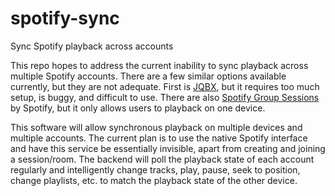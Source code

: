 # spotify-sync
Sync Spotify playback across accounts

This repo hopes to address the current inability to sync playback across multiple Spotify accounts. There are a few similar options available currently, but they are not adequate. First is [JQBX](https://app.jqbx.fm/), but it requires too much setup, is buggy, and difficult to use. There are also [Spotify Group Sessions](https://support.spotify.com/is/using_spotify/features/group-session/) by Spotify, but it only allows users to playback on one device.

This software will allow synchronous playback on multiple devices and multiple accounts. The current plan is to use the native Spotify interface and have this service be essentially invisible, apart from creating and joining a session/room. The backend will poll the playback state of each account regularly and intelligently change tracks, play, pause, seek to position, change playlists, etc. to match the playback state of the other device.
